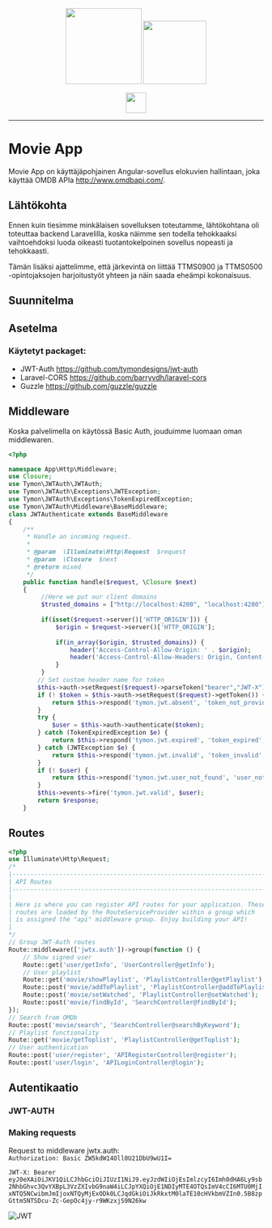 
<p align="center">
  <img height="150px" src="https://media.discordapp.net/attachments/499833921513586688/512349750163669004/movieappsmall.png">
   <img height="125px" src="https://media.discordapp.net/attachments/499833921513586688/512350532401233930/movieapptransparent.png">
</p>
<p align="center">
    <img height="40px" src="https://cdn.worldvectorlogo.com/logos/angular-3.svg">
</p>

***

# Movie App

Movie App on käyttäjäpohjainen Angular-sovellus elokuvien hallintaan, joka käyttää OMDB APIa http://www.omdbapi.com/.

## Lähtökohta

Ennen kuin tiesimme minkälaisen sovelluksen toteutamme, lähtökohtana oli toteuttaa backend Laravelilla, koska näimme sen todella tehokkaaksi vaihtoehdoksi luoda oikeasti tuotantokelpoinen sovellus nopeasti ja tehokkaasti.

Tämän lisäksi ajattelimme, että järkevintä on liittää TTMS0900 ja TTMS0500 -opintojaksojen harjoitustyöt yhteen ja näin saada eheämpi kokonaisuus.

## Suunnitelma

## Asetelma

### Käytetyt packaget:

* JWT-Auth https://github.com/tymondesigns/jwt-auth
* Laravel-CORS https://github.com/barryvdh/laravel-cors
* Guzzle https://github.com/guzzle/guzzle

## Middleware

Koska palvelimella on käytössä Basic Auth, jouduimme luomaan oman middlewaren.

```php
<?php

namespace App\Http\Middleware;
use Closure;
use Tymon\JWTAuth\JWTAuth;
use Tymon\JWTAuth\Exceptions\JWTException;
use Tymon\JWTAuth\Exceptions\TokenExpiredException;
use Tymon\JWTAuth\Middleware\BaseMiddleware;
class JWTAuthenticate extends BaseMiddleware
{
    /**
     * Handle an incoming request.
     *
     * @param  \Illuminate\Http\Request  $request
     * @param  \Closure  $next
     * @return mixed
     */
    public function handle($request, \Closure $next)
    {
         //Here we put our client domains
         $trusted_domains = ["http://localhost:4200", "localhost:4200"];
        
         if(isset($request->server()['HTTP_ORIGIN'])) {
             $origin = $request->server()['HTTP_ORIGIN'];
 
             if(in_array($origin, $trusted_domains)) {
                 header('Access-Control-Allow-Origin: ' . $origin);
                 header('Access-Control-Allow-Headers: Origin, Content-Type');
             }
         }
        // Set custom header name for token
        $this->auth->setRequest($request)->parseToken("bearer","JWT-X");
        if (! $token = $this->auth->setRequest($request)->getToken()) {
            return $this->respond('tymon.jwt.absent', 'token_not_provided', 400);
        }
        try {
            $user = $this->auth->authenticate($token);
        } catch (TokenExpiredException $e) {
            return $this->respond('tymon.jwt.expired', 'token_expired', $e->getStatusCode(), [$e]);
        } catch (JWTException $e) {
            return $this->respond('tymon.jwt.invalid', 'token_invalid', $e->getStatusCode(), [$e]);
        }
        if (! $user) {
            return $this->respond('tymon.jwt.user_not_found', 'user_not_found', 404);
        }
        $this->events->fire('tymon.jwt.valid', $user);
        return $response;
    }
```


## Routes
```php
<?php
use Illuminate\Http\Request;
/*
|--------------------------------------------------------------------------
| API Routes
|--------------------------------------------------------------------------
|
| Here is where you can register API routes for your application. These
| routes are loaded by the RouteServiceProvider within a group which
| is assigned the "api" middleware group. Enjoy building your API!
|
*/
// Group JWT-Auth routes
Route::middleware(['jwtx.auth'])->group(function () {
    // Show signed user
    Route::get('user/getInfo', 'UserController@getInfo');
    // User playlist
    Route::get('movie/showPlaylist', 'PlaylistController@getPlaylist');
    Route::post('movie/addToPlaylist', 'PlaylistController@addToPlaylist');
    Route::post('movie/setWatched', 'PlaylistController@setWatched');
    Route::post('movie/findById', 'SearchController@findById');
});
// Search from OMDb
Route::post('movie/search', 'SearchController@searchByKeyword');
// Playlist functionality
Route::get('movie/getToplist', 'PlaylistController@getToplist');
// User authentication
Route::post('user/register', 'APIRegisterController@register');
Route::post('user/login', 'APILoginController@login');
```


## Autentikaatio

### JWT-AUTH

### Making requests

Request to middleware jwtx.auth:  
`Authorization: Basic ZW5kdW14Oll0U21DbU9wU1I=`  
  
`JWT-X: Bearer eyJ0eXAiOiJKV1QiLCJhbGciOiJIUzI1NiJ9.eyJzdWIiOjEsImlzcyI6Imh0dHA6Ly9sb2NhbGhvc3QvYXBpL3VzZXIvbG9naW4iLCJpYXQiOjE1NDIyMTE4OTQsImV4cCI6MTU0MjIxNTQ5NCwibmJmIjoxNTQyMjExODk0LCJqdGkiOiJkRkxtM0laTE10cHVkbmVZIn0.5B8zpGttm5NTSDcu-Zc-GepOc4jy-r9WKzxjS9N26kw`

![JWT](https://media.discordapp.net/attachments/499833921513586688/512304344461475851/unknown.png)

